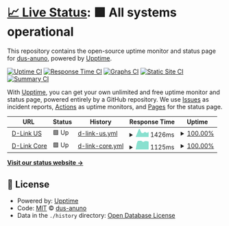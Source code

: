 # [📈 Live Status](https://dus-anuno.github.io/uptime): <!--live status--> **🟩 All systems operational**

This repository contains the open-source uptime monitor and status page for [dus-anuno](https://dus-anuno.github.io/uptime), powered by [Upptime](https://github.com/upptime/upptime).

[![Uptime CI](https://github.com/dus-anuno/uptime/workflows/Uptime%20CI/badge.svg)](https://github.com/dus-anuno/uptime/actions?query=workflow%3A%22Uptime+CI%22)
[![Response Time CI](https://github.com/dus-anuno/uptime/workflows/Response%20Time%20CI/badge.svg)](https://github.com/dus-anuno/uptime/actions?query=workflow%3A%22Response+Time+CI%22)
[![Graphs CI](https://github.com/dus-anuno/uptime/workflows/Graphs%20CI/badge.svg)](https://github.com/dus-anuno/uptime/actions?query=workflow%3A%22Graphs+CI%22)
[![Static Site CI](https://github.com/dus-anuno/uptime/workflows/Static%20Site%20CI/badge.svg)](https://github.com/dus-anuno/uptime/actions?query=workflow%3A%22Static+Site+CI%22)
[![Summary CI](https://github.com/dus-anuno/uptime/workflows/Summary%20CI/badge.svg)](https://github.com/dus-anuno/uptime/actions?query=workflow%3A%22Summary+CI%22)

With [Upptime](https://upptime.js.org), you can get your own unlimited and free uptime monitor and status page, powered entirely by a GitHub repository. We use [Issues](https://github.com/dus-anuno/uptime/issues) as incident reports, [Actions](https://github.com/dus-anuno/uptime/actions) as uptime monitors, and [Pages](https://dus-anuno.github.io/uptime) for the status page.

<!--start: status pages-->
<!-- This summary is generated by Upptime (https://github.com/upptime/upptime) -->
<!-- Do not edit this manually, your changes will be overwritten -->
<!-- prettier-ignore -->
| URL | Status | History | Response Time | Uptime |
| --- | ------ | ------- | ------------- | ------ |
| <img alt="" src="https://icons.duckduckgo.com/ip3/us.dlink.com.ico" height="13"> [D-Link US](https://us.dlink.com) | 🟩 Up | [d-link-us.yml](https://github.com/DUS-anuno/uptime/commits/HEAD/history/d-link-us.yml) | <details><summary><img alt="Response time graph" src="./graphs/d-link-us/response-time-week.png" height="20"> 1426ms</summary><br><a href="https://dus-anuno.github.io/uptime/history/d-link-us"><img alt="Response time 1799" src="https://img.shields.io/endpoint?url=https%3A%2F%2Fraw.githubusercontent.com%2FDUS-anuno%2Fuptime%2FHEAD%2Fapi%2Fd-link-us%2Fresponse-time.json"></a><br><a href="https://dus-anuno.github.io/uptime/history/d-link-us"><img alt="24-hour response time 1434" src="https://img.shields.io/endpoint?url=https%3A%2F%2Fraw.githubusercontent.com%2FDUS-anuno%2Fuptime%2FHEAD%2Fapi%2Fd-link-us%2Fresponse-time-day.json"></a><br><a href="https://dus-anuno.github.io/uptime/history/d-link-us"><img alt="7-day response time 1426" src="https://img.shields.io/endpoint?url=https%3A%2F%2Fraw.githubusercontent.com%2FDUS-anuno%2Fuptime%2FHEAD%2Fapi%2Fd-link-us%2Fresponse-time-week.json"></a><br><a href="https://dus-anuno.github.io/uptime/history/d-link-us"><img alt="30-day response time 1485" src="https://img.shields.io/endpoint?url=https%3A%2F%2Fraw.githubusercontent.com%2FDUS-anuno%2Fuptime%2FHEAD%2Fapi%2Fd-link-us%2Fresponse-time-month.json"></a><br><a href="https://dus-anuno.github.io/uptime/history/d-link-us"><img alt="1-year response time 1799" src="https://img.shields.io/endpoint?url=https%3A%2F%2Fraw.githubusercontent.com%2FDUS-anuno%2Fuptime%2FHEAD%2Fapi%2Fd-link-us%2Fresponse-time-year.json"></a></details> | <details><summary><a href="https://dus-anuno.github.io/uptime/history/d-link-us">100.00%</a></summary><a href="https://dus-anuno.github.io/uptime/history/d-link-us"><img alt="All-time uptime 99.98%" src="https://img.shields.io/endpoint?url=https%3A%2F%2Fraw.githubusercontent.com%2FDUS-anuno%2Fuptime%2FHEAD%2Fapi%2Fd-link-us%2Fuptime.json"></a><br><a href="https://dus-anuno.github.io/uptime/history/d-link-us"><img alt="24-hour uptime 100.00%" src="https://img.shields.io/endpoint?url=https%3A%2F%2Fraw.githubusercontent.com%2FDUS-anuno%2Fuptime%2FHEAD%2Fapi%2Fd-link-us%2Fuptime-day.json"></a><br><a href="https://dus-anuno.github.io/uptime/history/d-link-us"><img alt="7-day uptime 100.00%" src="https://img.shields.io/endpoint?url=https%3A%2F%2Fraw.githubusercontent.com%2FDUS-anuno%2Fuptime%2FHEAD%2Fapi%2Fd-link-us%2Fuptime-week.json"></a><br><a href="https://dus-anuno.github.io/uptime/history/d-link-us"><img alt="30-day uptime 100.00%" src="https://img.shields.io/endpoint?url=https%3A%2F%2Fraw.githubusercontent.com%2FDUS-anuno%2Fuptime%2FHEAD%2Fapi%2Fd-link-us%2Fuptime-month.json"></a><br><a href="https://dus-anuno.github.io/uptime/history/d-link-us"><img alt="1-year uptime 99.98%" src="https://img.shields.io/endpoint?url=https%3A%2F%2Fraw.githubusercontent.com%2FDUS-anuno%2Fuptime%2FHEAD%2Fapi%2Fd-link-us%2Fuptime-year.json"></a></details>
| <img alt="" src="https://icons.duckduckgo.com/ip3/dlink.com.ico" height="13"> [D-Link Core](http://dlink.com) | 🟩 Up | [d-link-core.yml](https://github.com/DUS-anuno/uptime/commits/HEAD/history/d-link-core.yml) | <details><summary><img alt="Response time graph" src="./graphs/d-link-core/response-time-week.png" height="20"> 1125ms</summary><br><a href="https://dus-anuno.github.io/uptime/history/d-link-core"><img alt="Response time 1713" src="https://img.shields.io/endpoint?url=https%3A%2F%2Fraw.githubusercontent.com%2FDUS-anuno%2Fuptime%2FHEAD%2Fapi%2Fd-link-core%2Fresponse-time.json"></a><br><a href="https://dus-anuno.github.io/uptime/history/d-link-core"><img alt="24-hour response time 1077" src="https://img.shields.io/endpoint?url=https%3A%2F%2Fraw.githubusercontent.com%2FDUS-anuno%2Fuptime%2FHEAD%2Fapi%2Fd-link-core%2Fresponse-time-day.json"></a><br><a href="https://dus-anuno.github.io/uptime/history/d-link-core"><img alt="7-day response time 1125" src="https://img.shields.io/endpoint?url=https%3A%2F%2Fraw.githubusercontent.com%2FDUS-anuno%2Fuptime%2FHEAD%2Fapi%2Fd-link-core%2Fresponse-time-week.json"></a><br><a href="https://dus-anuno.github.io/uptime/history/d-link-core"><img alt="30-day response time 1395" src="https://img.shields.io/endpoint?url=https%3A%2F%2Fraw.githubusercontent.com%2FDUS-anuno%2Fuptime%2FHEAD%2Fapi%2Fd-link-core%2Fresponse-time-month.json"></a><br><a href="https://dus-anuno.github.io/uptime/history/d-link-core"><img alt="1-year response time 1713" src="https://img.shields.io/endpoint?url=https%3A%2F%2Fraw.githubusercontent.com%2FDUS-anuno%2Fuptime%2FHEAD%2Fapi%2Fd-link-core%2Fresponse-time-year.json"></a></details> | <details><summary><a href="https://dus-anuno.github.io/uptime/history/d-link-core">100.00%</a></summary><a href="https://dus-anuno.github.io/uptime/history/d-link-core"><img alt="All-time uptime 99.99%" src="https://img.shields.io/endpoint?url=https%3A%2F%2Fraw.githubusercontent.com%2FDUS-anuno%2Fuptime%2FHEAD%2Fapi%2Fd-link-core%2Fuptime.json"></a><br><a href="https://dus-anuno.github.io/uptime/history/d-link-core"><img alt="24-hour uptime 100.00%" src="https://img.shields.io/endpoint?url=https%3A%2F%2Fraw.githubusercontent.com%2FDUS-anuno%2Fuptime%2FHEAD%2Fapi%2Fd-link-core%2Fuptime-day.json"></a><br><a href="https://dus-anuno.github.io/uptime/history/d-link-core"><img alt="7-day uptime 100.00%" src="https://img.shields.io/endpoint?url=https%3A%2F%2Fraw.githubusercontent.com%2FDUS-anuno%2Fuptime%2FHEAD%2Fapi%2Fd-link-core%2Fuptime-week.json"></a><br><a href="https://dus-anuno.github.io/uptime/history/d-link-core"><img alt="30-day uptime 100.00%" src="https://img.shields.io/endpoint?url=https%3A%2F%2Fraw.githubusercontent.com%2FDUS-anuno%2Fuptime%2FHEAD%2Fapi%2Fd-link-core%2Fuptime-month.json"></a><br><a href="https://dus-anuno.github.io/uptime/history/d-link-core"><img alt="1-year uptime 99.99%" src="https://img.shields.io/endpoint?url=https%3A%2F%2Fraw.githubusercontent.com%2FDUS-anuno%2Fuptime%2FHEAD%2Fapi%2Fd-link-core%2Fuptime-year.json"></a></details>

<!--end: status pages-->

[**Visit our status website →**](https://dus-anuno.github.io/uptime)

## 📄 License

- Powered by: [Upptime](https://github.com/upptime/upptime)
- Code: [MIT](./LICENSE) © [dus-anuno](https://dus-anuno.github.io/uptime)
- Data in the `./history` directory: [Open Database License](https://opendatacommons.org/licenses/odbl/1-0/)
